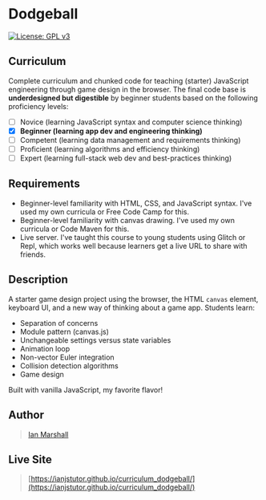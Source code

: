 # Dodgeball

[![License: GPL v3](https://img.shields.io/badge/License-GPLv3-blue.svg)](https://www.gnu.org/licenses/gpl-3.0)

## Curriculum

Complete curriculum and chunked code for teaching (starter) JavaScript engineering through game design in the browser. The final code base is **underdesigned but digestible** by beginner students based on the following proficiency levels:
- [ ] Novice (learning JavaScript syntax and computer science thinking)
- [x] **Beginner (learning app dev and engineering thinking)**
- [ ] Competent (learning data management and requirements thinking)
- [ ] Proficient (learning algorithms and efficiency thinking)
- [ ] Expert (learning full-stack web dev and best-practices thinking)

## Requirements

* Beginner-level familiarity with HTML, CSS, and JavaScript syntax. I've used my own curricula or Free Code Camp for this.
* Beginner-level familiarity with canvas drawing. I've used my own curricula or Code Maven for this.
* Live server. I've taught this course to young students using Glitch or Repl, which works well because learners get a live URL to share with friends.

## Description

A starter game design project using the browser, the HTML <code>canvas</code> element, keyboard UI, and a new way of thinking about a game app. Students learn:
* Separation of concerns
* Module pattern (canvas.js)
* Unchangeable settings versus state variables
* Animation loop
* Non-vector Euler integration
* Collision detection algorithms
* Game design

Built with vanilla JavaScript, my favorite flavor!

## Author

> [Ian Marshall](https://ianjstutor.github.io/ian-marshall/)

## Live Site

> [https://ianjstutor.github.io/curriculum_dodgeball/](https://ianjstutor.github.io/curriculum_dodgeball/)